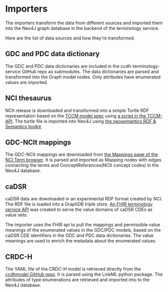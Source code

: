 # Importers

The importers transform the data from different sources and imported them into the Neo4J graph database in the
backend of the terminology service. 

Here are the list of data sources and how they're transformed. 

## GDC and PDC data dictionary

The GDC and PDC data dictionaries are included in the ccdh-terminology-service GitHub repo as submodules. The 
data dictionaries are parsed and transformed into the Graph model nodes. Only attributes have enumerated values
are imported. 

## NCI thesaurus 

NCIt release is downloaded and transformed into a simple Turtle RDF representation based on the [TCCM model spec](https://github.com/HOT-Ecosystem/tccm-model/) using 
[a script in the TCCM-API](https://github.com/HOT-Ecosystem/tccm-api/blob/master/tccm_loader/ncit.py). The turtle file
is imported into Neo4J using [the neosemantics RDF & Semantics toolkit](https://neo4j.com/labs/neosemantics/).  

## GDC-NCIt mappings

The GDC-NCIt mappings are downloaded from [the Mappings page of the NCI Term browser](https://ncit.nci.nih.gov/ncitbrowser/pages/mapping_search.jsf?nav_type=mappings&b=0&m=0). 
It is parsed and imported as Mapping nodes with edges connecting the terms and ConceptReferences(NCIt concept codes) in the Neo4J database.

## caDSR

caDSR data are downloaded in an experimental RDF format created by NCI. The RDF file is loaded into a GraphDB triple
store. [An FHIR terminology service API](https://github.com/HOT-Ecosystem/cadsr-on-fhir) was created to serve the value domains of caDSR CDEs as value sets.

The importer uses the FHIR api to pull the mappings and permissible value meanings of the enumerated values in the GDC/PDC models,
based on the caDSR CDE identifiers in the GDC and PDC data dictionaries. The value meanings are used to enrich
the metadata about the enumerated values. 

## CRDC-H 

The YAML file of the CRDC-H model is retrieved directly from the [ccdhmodel GitHub repo](https://github.com/cancerDHC/ccdhmodel). It is parsed using the
LinkML python package. The attributes of type enumerations are retrieved and imported into to the Neo4J database. 